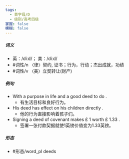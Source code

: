 ```yaml
---
tags:
  - 首字母/D
  - 级别/高考四级
掌握: false
模糊: false
---
```

##### 词义
- 英：/diːd/； 美：/diːd/
- #词性/n  〈律〉契约, 证书；行为，行动；杰出成就，功绩
- #词性/v  〈美〉立契转让(财产)
##### 例句
- With a purpose in life and a good deed to do .
	- 有生活目标和良好行为。
- His deed has effect on his children directly .
	- 他的行为直接影响着孩子们。
- Signing a deed of covenant makes £ 1 worth £ 1.33 .
	- 签署一张付款契据就使1英镑价值变为1.33英镑。
##### 形态
- #形态/word_pl deeds
